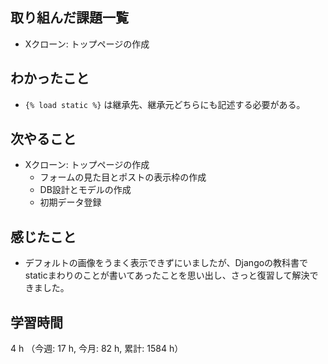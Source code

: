 ## 取り組んだ課題一覧
- Xクローン: トップページの作成

## わかったこと
- `{% load static %}` は継承先、継承元どちらにも記述する必要がある。
    
## 次やること
- Xクローン: トップページの作成 
    - フォームの見た目とポストの表示枠の作成
    - DB設計とモデルの作成
    - 初期データ登録

## 感じたこと
- デフォルトの画像をうまく表示できずにいましたが、Djangoの教科書でstaticまわりのことが書いてあったことを思い出し、さっと復習して解決できました。        

## 学習時間
4 h （今週: 17 h, 今月: 82 h, 累計: 1584 h）